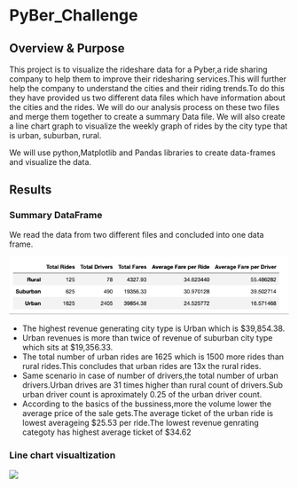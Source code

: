 # PyBer_Challenge

## Overview & Purpose

This project is to visualize the rideshare data for a Pyber,a ride sharing company to help them to improve their ridesharing services.This will further help the company to understand the cities and their riding trends.To do this they have provided us two different data files which have information about the cities and the rides. We will do our analysis process on these two files and merge them together to create a summary Data file. We will also create a line chart graph to visualize the weekly graph of rides by the city type that is urban, suburban, rural.

We will use python,Matplotlib and Pandas libraries to create data-frames and visualize the data.

## Results

### Summary DataFrame


We read the data from two different files and concluded into one data frame.

![](Resources/1.png)

- The highest revenue generating city type is Urban which is $39,854.38.
- Urban revenues is more than twice of revenue of suburban city type which sits at $19,356.33.
- The total number of urban rides are 1625 which is 1500 more rides than rural rides.This concludes that urban rides are 13x the rural rides.
- Same scenario in case of number of drivers,the total number of urban drivers.Urban drives are 31 times higher than rural count of drivers.Sub urban       driver count is aproximately 0.25 of the urban driver count.
- According to the basics of the bussiness,more the volume lower the average price of the sale gets.The average ticket of the urban ride is lowest         averageing $25.53 per ride.The lowest revenue genrating categoty has highest average ticket of $34.62


### Line chart visualtization

![](Resources/2.png)






